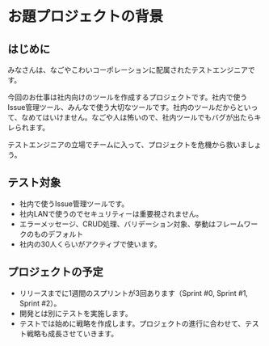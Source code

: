 お題プロジェクトの背景
==================================================

はじめに
----------------------------------------

みなさんは、なごやこわいコーポレーションに配属されたテストエンジニアです。

今回のお仕事は社内向けのツールを作成するプロジェクトです。社内で使うIssue管理ツール、みんなで使う大切なツールです。社内のツールだからといって、なめてはいけません。なごや人は怖いので、社内ツールでもバグが出たらキレられます。

テストエンジニアの立場でチームに入って、プロジェクトを危機から救いましょう。


テスト対象
----------------------------------------

 * 社内で使うIssue管理ツールです。
 * 社内LANで使うのでセキュリティーは重要視されません。
 * エラーメッセージ、CRUD処理、バリデーション対象、挙動はフレームワークのものデフォルト
 * 社内の30人くらいがアクティブで使います。

プロジェクトの予定
----------------------------------------

 * リリースまでに1週間のスプリントが3回あります（Sprint #0, Sprint #1, Sprint #2）。
 * 開発とは別にテストを実施します。
 * テストでは始めに戦略を作成します。プロジェクトの進行に合わせて、テスト戦略も成長させていきます。
